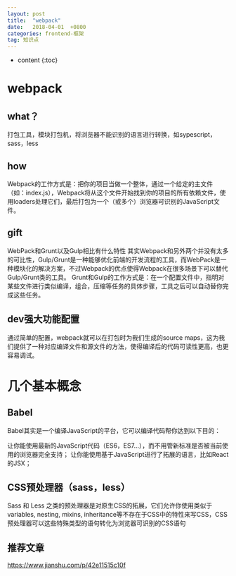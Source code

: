 ```yaml
---
layout: post
title:  "webpack"
date:   2018-04-01  +0800
categories: frontend-框架
tag: 知识点
---
```


* content
{:toc}

# webpack
what？
---
打包工具，模块打包机，将浏览器不能识别的语言进行转换，如sypescript，sass，less

how
---
Webpack的工作方式是：把你的项目当做一个整体，通过一个给定的主文件（如：index.js），Webpack将从这个文件开始找到你的项目的所有依赖文件，使用loaders处理它们，最后打包为一个（或多个）浏览器可识别的JavaScript文件。

gift
---
WebPack和Grunt以及Gulp相比有什么特性
其实Webpack和另外两个并没有太多的可比性，Gulp/Grunt是一种能够优化前端的开发流程的工具，而WebPack是一种模块化的解决方案，不过Webpack的优点使得Webpack在很多场景下可以替代Gulp/Grunt类的工具。
Grunt和Gulp的工作方式是：在一个配置文件中，指明对某些文件进行类似编译，组合，压缩等任务的具体步骤，工具之后可以自动替你完成这些任务。

dev强大功能配置
---
通过简单的配置，webpack就可以在打包时为我们生成的source maps，这为我们提供了一种对应编译文件和源文件的方法，使得编译后的代码可读性更高，也更容易调试。

几个基本概念
===
Babel
---
Babel其实是一个编译JavaScript的平台，它可以编译代码帮你达到以下目的：

让你能使用最新的JavaScript代码（ES6，ES7...），而不用管新标准是否被当前使用的浏览器完全支持；
让你能使用基于JavaScript进行了拓展的语言，比如React的JSX；

CSS预处理器（sass，less）
---
Sass 和 Less 之类的预处理器是对原生CSS的拓展，它们允许你使用类似于variables, nesting, mixins, inheritance等不存在于CSS中的特性来写CSS，CSS预处理器可以这些特殊类型的语句转化为浏览器可识别的CSS语句

推荐文章
---
https://www.jianshu.com/p/42e11515c10f